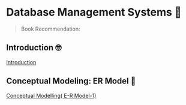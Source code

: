 # Database Management Systems 📀

> Book Recommendation:


## Introduction 🤓

<a href="https://github.com/SourabhMulay/Database-Management-System/blob/main/Nptel/Introduction%20to%20DBMS.md">Introduction</a>

## Conceptual Modeling: ER Model 🤔

<a href="https://github.com/SourabhMulay/Database-Management-System/blob/main/Nptel/E-R%20Conceptual%20Model.md">Conceptual Modelling( E-R Model-1)</a>
